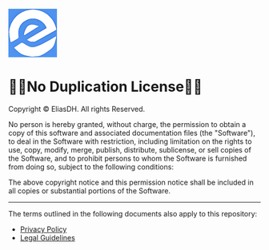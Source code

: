 ![logo](/Images/logo.png)
# 💙🤍No Duplication License🤍💙

Copyright © EliasDH. All rights Reserved.

No person is hereby granted, without charge, the permission to obtain a copy
of this software and associated documentation files (the "Software"), to deal
in the Software with restriction, including limitation on the rights
to use, copy, modify, merge, publish, distribute, sublicense, or sell
copies of the Software, and to prohibit persons to whom the Software is
furnished from doing so, subject to the following conditions:

The above copyright notice and this permission notice shall be included in all
copies or substantial portions of the Software.

---

The terms outlined in the following documents also apply to this repository:

- [Privacy Policy](https://eliasdh.com/assets/pages/privacy-policy.html)
- [Legal Guidelines](https://eliasdh.com/assets/pages/legal-guidelines.html)